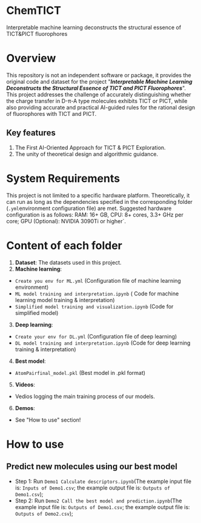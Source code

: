 # ChemTICT
Interpretable machine learning deconstructs the structural essence of TICT&amp;PICT fluorophores
# Overview
This repository is not an independent software or package, it provides the original code and dataset for the project "<i>***Interpretable Machine Learning Deconstructs the Structural Essence of TICT and PICT Fluorophores***</i>". This project addresses the challenge of accurately distinguishing whether the charge transfer in D-π-A type molecules exhibits TICT or PICT, while also providing accurate and practical AI-guided rules for the rational design of fluorophores with TICT and PICT.

## Key features
1. The First AI-Oriented Approach for TICT & PICT Exploration.
2. The unity of theoretical design and algorithmic guidance.

# System Requirements
This project is not limited to a specific hardware platform. Theoretically, it can run as long as the dependencies specified in the corresponding folder (`.yml`environment configuration file) are met.
Suggested hardware configuration is as follows: RAM: 16+ GB, CPU: 8+ cores, 3.3+ GHz per core; GPU (Optional): NVIDIA 3090Ti or higher`.

# Content of each folder
1.	<b>Dataset</b>: The datasets used in this project. 
2.	<b>Machine learning</b>:
- `Create you env for ML.yml` (Configuration file of machine learning environment)
-	`ML model training and interpretation.ipynb` ( Code for machine learning model training & interpretation)
-	`Simplified model training and visualization.ipynb` (Code for simplified model)
3.	<b>Deep learning</b>:
- `Create your env for DL.yml` (Configuration file of deep learning)
- `DL model training and interpretation.ipynb` (Code for deep learning training & interpretation)
4.	<b>Best model</b>:
-	`AtomPairfinal_model.pkl` (Best model in .pkl format)

5.	<b>Videos</b>:
- Vedios logging the main training process of our models.

6.	<b>Demos</b>:
-	See "How to use" section!

# How to use
## Predict new molecules using our best model
-	Step 1: Run `Demo1 Calculate descriptors.ipynb`(The example input file is: `Inputs of Demo1.csv`; the example output file is: `Outputs of Demo1.csv`);
-	Step 2: Run `Demo2 Call the best model and prediction.ipynb`(The example input file is: `Outputs of Demo1.csv`; the example output file is: `Outputs of Demo2.csv`);






  
